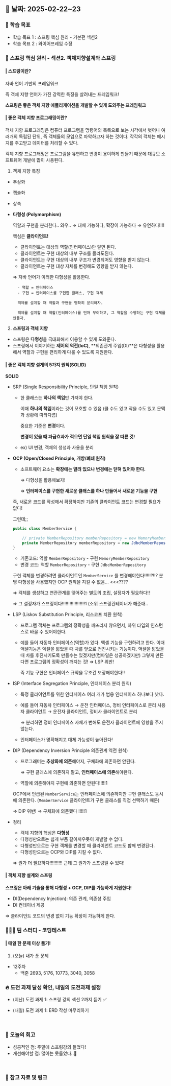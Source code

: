 ## 📅 날짜: 2025-02-22~23


### 💬 학습 목표

- 학습 목표 1 : 스프링 핵심 원리 - 기본편 섹션2
- 학습 목표 2 : 와이어프레임 수정


### 🍃 스프링 핵심 원리 - 섹션2. 객체지향설계와 스프링

#### | 스프링이란?

자바 언어 기반의 프레임워크

즉 객체 지향 언어가 가진 강력한 특징을 살려내는 프레임워크!

**스프링은 좋은 객체 지향 애플리케이션을 개발할 수 있게 도와주는 프레임워크**


#### | 좋은 객체 지향 프로그래밍이란?

객체 지향 프로그래밍은 컴퓨터 프로그램을 명령어의 목록으로 보는 시각에서 벗어나 여러개의 독립된 단위, 즉 객체들의 모임으로 파악하고자 하는 것이다. 각각의 객체는 메시지를 주고받고 데이터를 처리할 수 있다.

객체 지향 프로그래밍은 프로그램을 유연하고 변경이 용이하게 만들기 때문에 대규모 소프트웨어 개발에 많이 사용된다.

1. 객체 지향 특징

- 추상화
- 캡슐화
- 상속
- **다형성 (Polymorphism)**
    
    역할과 구현을 분리한다.. 와우..
    ⇒ 대체 가능하다, 확장이 가능하다 ⇒ 유연하다!!!!
    
    핵심은 **클라이언트!**
    
    - 클라이언트는 대상의 역할(인터페이스)만 알면 된다.
    - 클라이언트는 구현 대상의 내부 구조를 몰라도된다.
    - 클라이언트는 구현 대상의 내부 구조가 변경되어도 영향을 받지 않는다.
    - 클라이언트는 구현 대상 자체를 변경해도 영향을 받지 않는다.

    ⇒ 자바 언어가 이러한 다형성을 활용한다.

        - 역할 = 인터페이스
        - 구현 = 인터페이스를 구현한 클래스, 구현 객체

        객체를 설계할 때 역할과 구현을 명확히 분리하자.

        객체를 설계할 때 역할(인터페이스)를 먼저 부여하고, 그 역할을 수행하는 구현 객체를 만들자.

2. **스프링과 객체 지향**

- 스프링은 **다형성**을 극대화해서 이용할 수 있게 도와준다.
- 스프링에서 이야기하는 **제어의 역전(IoC)**, **의존관계 주입(DI)**은 다형성을 활용해서 역할과 구현을 편리하게 다룰 수 있도록 지원한다.

#### | 좋은 객체 지향 설계의 5가지 원칙(SOLID)

**SOLID**

- SRP (Single Responsibility Principle, 단일 책임 원칙)
    - 한 클래스는 **하나의 책임**만 가져야 한다.
        
        이때 **하나의 책임**이라는 것이 모호할 수 있음 (클 수도 있고 작을 수도 있고 문맥과 상황에 따라다름) 
        
        중요한 기준은 **변경**이다.
        
        **변경이 있을 때 파급효과가 적으면 단일 책임 원칙을 잘 따른 것!**
        
    - ex) UI 변경, 객체의 생성과 사용을 분리
- **OCP (Open/Closed Principle, 개방/폐쇄 원칙)**
    - 소프트웨어 요소는 **확장에는 열려 있으나 변경에는 닫혀 있어야 한다.**
        
        ⇒ 다형성을 활용해보자!
        
        ⇒ **인터페이스를 구현한 새로운 클래스를 하나 만들어서 새로운 기능을 구현**
        
    
    즉, 새로운 코드를 작성해서 확장하지만 기존의 클라이언트 코드는 변경할 필요가 없다!
    
    그런데;;
    
    ```java
    public class MemberService {
    	
    	// private MemberRepository memberRepository = new MemoryMemberRepository();
    	private MemberRepository memberRepository = new JdbcMemberRepository();
    }
    ```
    
    - 기존코드: 역할 `MemberRepository` - 구현 `MemoryMemberRepository`
    - 변경 코드: 역할 `MemberRepository` - 구현 `JdbcMemberRepository`
    
    구현 객체를 변경하려면 클라이언트인 `MemberService` 를 변경해야한다!!!!!?!!?
    분명 다형성을 사용했지만 OCP 원칙을 지킬 수 없음… <<<????
    
    ⇒ 객체를 생성하고 연관관계를 맺어주는 별도의 조립, 설정자가 필요하다!!
    
    ⇒ 그 설정자가 스프링이다!!!!!!!!!!!!!!!!!!1 (소위 스프링컨테이너가 해준대..
    
- LSP (Liskov Substitution Principle, 리스코프 치환 원칙)
    - 프로그램 객체는 프로그램의 정확성을 깨뜨리지 않으면서,
    하위 타입의 인스턴스로 바꿀 수 있어야한다.
    - 예를 들어 자동차 인터페이스(역할)가 있다. 액셀 기능을 구현하려고 한다. 
    이때 액셀기능은 엑셀을 밟았을 때 차를 앞으로 전진시키는 기능이다. 
    액셀을 밟았을 때 차를 후진시키도록 만들수는 있겠지만(컴파일은 성공하겠지만)
    그렇게 만든다면 프로그램의 정확성이 깨지는 것! ⇒ LSP 위반!
        
        즉 기능 구현은 인터페이스 규약을 무조건 보장해야한다!!
        
- ISP (Interface Segregation Principle, 인터페이스 분리 원칙)
    - 특정 클라이언트를 위한 인터페이스 여러 개가 범용 인터페이스 하나보다 낫다.
    - 예를 들어 자동차 인터페이스 → 운전 인터페이스, 정비 인터페이스로 분리
    사용자 클라이언트 → 운전자 클라이언트, 정비사 클라이언트로 분리
        
        ⇒ 분리하면 정비 인터페이스 자체가 변해도 운전자 클라이언트에 영향을 주지 않는다.
        
    - 인터페이스가 명확해지고 대체 가능성이 높아진다!
- DIP (Dependency Inversion Principle 의존관계 역전 원칙)
    - 프로그래머는 **추상화에 의존**해야지, 구체화에 의존하면 안된다.
        
        ⇒ 구현 클래스에 의존하지 말고, **인터페이스에 의존**해야한다.
        
    - 역할에 의존해야지 구현에 의존하면 안된다!!!!!1
    
    OCP에서 언급된 `MemberService`는 인터페이스에 의존하지만 구현 클래스도 동시에 의존한다. (`MemberService` 클라이언트가 구현 클래스를 직접 선택하기 때문)
    
    ⇒ DIP 위반! ⇒ 구체화에 의존했다 !!!!!1
    

- 정리

    - 객체 지향의 핵심은 **다형성**
    - 다형성만으로는 쉽게 부품 갈아끼우듯이 개발할 수 없다.
    - 다형성만으로는 구현 객체를 변경할 때 클라이언트 코드도 함께 변경된다.
    - 다형성만으로는 OCP와 DIP를 지킬 수 없다.

    ⇒ 뭔가 더 필요하다!!!!!!!!!! 근데 그 뭔가가 스프링일 수 있다!

#### | 객체 지향 설계와 스프링

**스프링은 아래 기술을 통해 다형성 + OCP, DIP를 가능하게 지원한다!**

- DI(Dependency Injection): 의존 관계, 의존성 주입
- DI 컨테이너 제공

⇒ 클라이언트 코드의 변경 없이 기능 확장이 가능하게 한다.

### 🧑‍🧒‍🧒 팀 스터디 - 코딩테스트
#### | 매일 한 문제 이상 풀기!

1. (오늘) 내가 푼 문제

- 12주차
    - 백준 2693, 5176, 10773, 3040, 3058

### 🔥 도전 과제 달성 확인, 내일의 도전과제 설정
- (지난) 도전 과제 1: 스프링 강의 섹션 2까지 듣기 ✅

- (내일) 도전 과제 1: ERD 작성 마무리하기

<br/>

### 💭 오늘의 회고
- 성공적인 점: 주말에 스프링강의 들었다! <br/>
- 개선해야할 점: 많이는 못들었다..🥲 <br/>


<br/>

### 📁 참고 자료 및 링크
